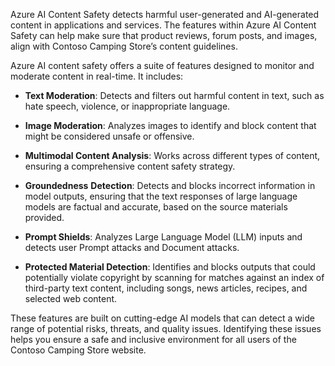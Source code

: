 Azure AI Content Safety detects harmful user-generated and AI-generated content in applications and services. The features within Azure AI Content Safety can help make sure that product reviews, forum posts, and images, align with Contoso Camping Store’s content guidelines.

Azure AI content safety offers a suite of features designed to monitor and moderate content in real-time. It includes:

- **Text Moderation**: Detects and filters out harmful content in text, such as hate speech, violence, or inappropriate language.

- **Image Moderation**: Analyzes images to identify and block content that might be considered unsafe or offensive.

- **Multimodal Content Analysis**: Works across different types of content, ensuring a comprehensive content safety strategy.

- **Groundedness** **Detection**: Detects and blocks incorrect information in model outputs, ensuring that the text responses of large language models are factual and accurate, based on the source materials provided.

- **Prompt Shields**: Analyzes Large Language Model (LLM) inputs and detects user Prompt attacks and Document attacks.

- **Protected Material Detection**: Identifies and blocks outputs that could potentially violate copyright by scanning for matches against an index of third-party text content, including songs, news articles, recipes, and selected web content.

These features are built on cutting-edge AI models that can detect a wide range of potential risks, threats, and quality issues. Identifying these issues helps you ensure a safe and inclusive environment for all users of the Contoso Camping Store website.